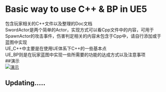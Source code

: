 # Basic way to use C++ & BP in UE5
包含玩家相关的C++文件以及整理的Doc文档  
SwordActor是两个简单的Actor，实现方式可以看Cpp文件中的内容，可用于SpawnActor的攻击事件，伤害判定相关的内容未包含于Cpp中，请自行添加或于蓝图中实现  
UE_C++中主要是在使用UE体系下C++的一些基本点  
UE_BP则是在玩家蓝图中实现一些所需要的功能的达成方式以及注意事项  
##演示  
[![演示](https://res.cloudinary.com/marcomontalbano/image/upload/v1659616303/video_to_markdown/images/youtube--hdsfabMGcKU-c05b58ac6eb4c4700831b2b3070cd403.jpg)](https://youtu.be/hdsfabMGcKU "演示")
## Updating.....
